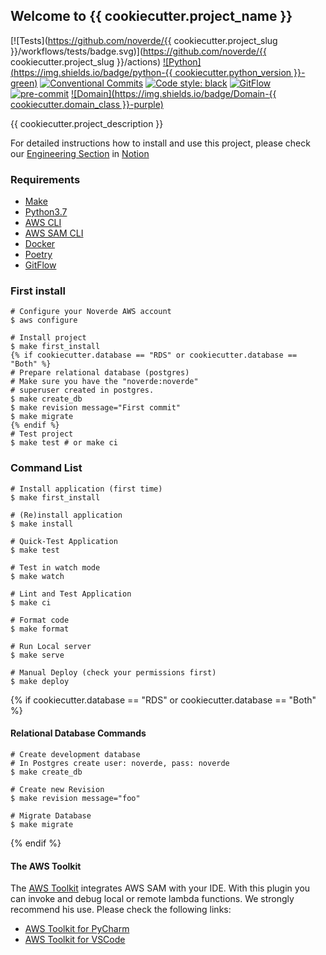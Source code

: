 ## Welcome to {{ cookiecutter.project_name }}

[![Tests](https://github.com/noverde/{{ cookiecutter.project_slug
}}/workflows/tests/badge.svg)](https://github.com/noverde/{{
cookiecutter.project_slug }}/actions)
[![Python](https://img.shields.io/badge/python-{{ cookiecutter.python_version }}-green)](https://www.python.org)
[![Conventional Commits](https://img.shields.io/badge/Conventional%20Commits-1.0.0-yellow.svg)](https://conventionalcommits.org)
<a href="https://github.com/psf/black"><img alt="Code style: black"
src="https://img.shields.io/badge/code%20style-black-000000.svg"></a>
[![GitFlow](https://img.shields.io/badge/GitFlow-Friendly-brightgreen)](https://www.atlassian.com/git/tutorials/comparing-workflows/gitflow-workflow)
[![pre-commit](https://img.shields.io/badge/pre--commit-enabled-brightgreen?logo=pre-commit&logoColor=white)](https://github.com/pre-commit/pre-commit)
[![Domain](https://img.shields.io/badge/Domain-{{ cookiecutter.domain_class }}-purple)](https://www.notion.so/noverde/Engineering-5388610204db436a81b992b1b146f83e)

{{ cookiecutter.project_description }}

For detailed instructions how to install and use this project, please
check our
[Engineering Section](https://www.notion.so/noverde/Engineering-5388610204db436a81b992b1b146f83e)
in [Notion](https://www.notion.so/noverde)


### Requirements

* [Make](https://www.gnu.org/software/make/)
* [Python3.7](https://www.python.org)
* [AWS CLI](https://aws.amazon.com/cli/)
* [AWS SAM CLI](https://docs.aws.amazon.com/serverless-application-model/latest/developerguide/serverless-sam-cli-install.html)
* [Docker](https://www.docker.com)
* [Poetry](https://python-poetry.org/)
* [GitFlow](https://github.com/petervanderdoes/gitflow-avh/wiki/Installation)

### First install

```shell
# Configure your Noverde AWS account
$ aws configure

# Install project
$ make first_install
{% if cookiecutter.database == "RDS" or cookiecutter.database == "Both" %}
# Prepare relational database (postgres)
# Make sure you have the "noverde:noverde"
# superuser created in postgres.
$ make create_db
$ make revision message="First commit"
$ make migrate
{% endif %}
# Test project
$ make test # or make ci
```


### Command List

```shell
# Install application (first time)
$ make first_install

# (Re)install application
$ make install

# Quick-Test Application
$ make test

# Test in watch mode
$ make watch

# Lint and Test Application
$ make ci

# Format code
$ make format

# Run Local server
$ make serve

# Manual Deploy (check your permissions first)
$ make deploy
```
{% if cookiecutter.database == "RDS" or cookiecutter.database == "Both" %}
#### Relational Database Commands

```shell
# Create development database
# In Postgres create user: noverde, pass: noverde
$ make create_db

# Create new Revision
$ make revision message="foo"

# Migrate Database
$ make migrate
```
{% endif %}
#### The AWS Toolkit

The
[AWS Toolkit](https://aws.amazon.com/pt/getting-started/tools-sdks/#IDE_and_IDE_Toolkits)
integrates AWS SAM with your IDE. With this plugin you can invoke and
debug local or remote lambda functions. We strongly recommend his use.
Please check the following links:
* [AWS Toolkit for PyCharm](https://aws.amazon.com/pt/pycharm/)
* [AWS Toolkit for VSCode](https://aws.amazon.com/pt/visualstudiocode/)
